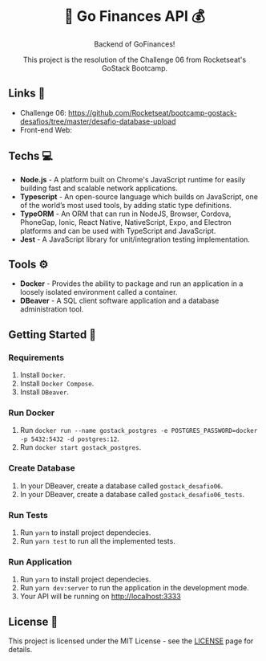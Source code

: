 <h1 align="center">🚀 Go Finances API 💰</h1>

<div align="center">
    <p>Backend of GoFinances!</p>
    <p>This project is the resolution of the Challenge 06 from Rocketseat's GoStack Bootcamp.</p>
</div>

## Links 🔗

- Challenge 06: https://github.com/Rocketseat/bootcamp-gostack-desafios/tree/master/desafio-database-upload
- Front-end Web: 

## Techs 💻

- **Node.js** - A platform built on Chrome's JavaScript runtime for easily building fast and scalable network applications.
- **Typescript** - An open-source language which builds on JavaScript, one of the world’s most used tools, by adding static type definitions.
- **TypeORM** - An ORM that can run in NodeJS, Browser, Cordova, PhoneGap, Ionic, React Native, NativeScript, Expo, and Electron platforms and can be used with TypeScript and JavaScript.
- **Jest** - A JavaScript library for unit/integration testing implementation.

## Tools ⚙️

- **Docker** - Provides the ability to package and run an application in a loosely isolated environment called a container.
- **DBeaver** - A SQL client software application and a database administration tool.

## Getting Started 🚀

### Requirements

1. Install `Docker`.
2. Install `Docker Compose`.
3. Install `DBeaver`.

### Run Docker

1. Run `docker run --name gostack_postgres -e POSTGRES_PASSWORD=docker -p 5432:5432 -d postgres:12`.
2. Run `docker start gostack_postgres`.

### Create Database

1. In your DBeaver, create a database called `gostack_desafio06`.
2. In your DBeaver, create a database called `gostack_desafio06_tests`.

### Run Tests

1. Run `yarn` to install project dependecies.
2. Run `yarn test` to run all the implemented tests.

### Run Application

1. Run `yarn` to install project dependecies.
2. Run `yarn dev:server` to run the application in the development mode.
3. Your API will be running on [http://localhost:3333](http://localhost:3333)

## License 📃

This project is licensed under the MIT License - see the [LICENSE](https://opensource.org/licenses/MIT) page for details.
